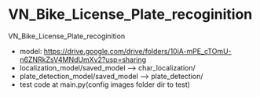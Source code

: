 # VN_Bike_License_Plate_recoginition
VN_Bike_License_Plate_recoginition
- model: https://drive.google.com/drive/folders/10iA-mPE_cTOmU-n6ZNRkZsV4MNdUmXv2?usp=sharing
- localization_model/saved_model --> char_localization/
- plate_detection_model/saved_model --> plate_detection/
- test code at main.py(config images folder dir to test)

